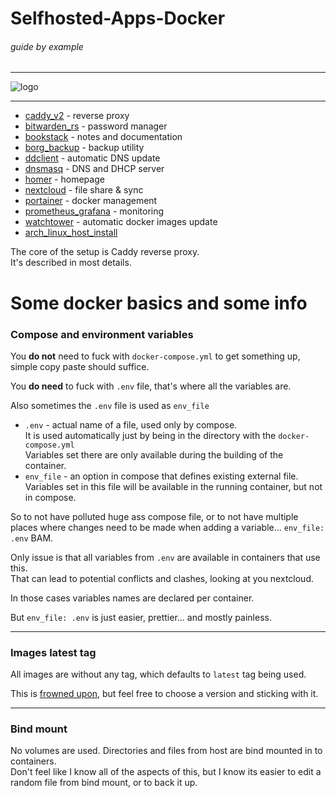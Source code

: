 # Selfhosted-Apps-Docker

###### guide by example

---

![logo](https://i.imgur.com/u5LH0jI.png)

---

* [caddy_v2](caddy_v2/) - reverse proxy
* [bitwarden_rs](bitwarden_rs/) - password manager
* [bookstack](bookstack/) - notes and documentation
* [borg_backup](borg_backup/) - backup utility
* [ddclient](ddclient/) - automatic DNS update
* [dnsmasq](dnsmasq/) - DNS and DHCP server
* [homer](homer/) - homepage
* [nextcloud](nextcloud/) - file share & sync
* [portainer](portainer/) - docker management
* [prometheus_grafana](prometheus_grafana/) - monitoring
* [watchtower](watchtower/) - automatic docker images update
* [arch_linux_host_install](arch_linux_host_install)

The core of the setup is Caddy reverse proxy.</br>
It's described in most details.

# Some docker basics and some info

### Compose and environment variables

You **do not** need to fuck with `docker-compose.yml` to get something up,
simple copy paste should suffice.

You **do need** to fuck with `.env` file, that's where all the variables are.
  
Also sometimes the `.env` file is used as `env_file`

* `.env` - actual name of a file, used only by compose.</br>
  It is used automatically just by being in the directory
  with the `docker-compose.yml`</br>
  Variables set there are only available during the building of the container.
* `env_file` - an option in compose that defines existing external file.</br>
  Variables set in this file will be available in the running container,
  but not in compose.

So to not have polluted huge ass compose file, or to not have multiple places
where changes need to be made when adding a variable...  `env_file: .env` BAM.

Only issue is that all variables from `.env` are available in
containers that use this.</br>
That can lead to potential conflicts and clashes, looking at you nextcloud.

In those cases variables names are declared per container.

But `env_file: .env` is just easier, prettier... and mostly painless.

---

### Images latest tag

All images are without any tag, which defaults to `latest` tag being used.

This is [frowned upon](https://vsupalov.com/docker-latest-tag/),
but feel free to choose a version and sticking with it.

---


### Bind mount

No volumes are used. Directories and files from host
are bind mounted in to containers.</br>
Don't feel like I know all of the aspects of this,
but I know its easier to edit a random file from bind mount,
or to back it up.
